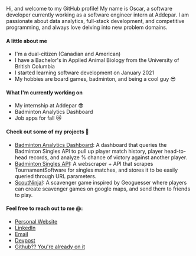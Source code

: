 Hi, and welcome to my GitHub profile! My name is Oscar, a software developer currently working as a software engineer intern at Addepar. I am passionate about data analytics, full-stack development, and competitive programming, and always love delving into new problem domains. 

#### A little about me
* I'm a dual-citizen (Canadian and American)
* I have a Bachelor's in Applied Animal Biology from the University of British Columbia
* I started learning software development on January 2021
* My hobbies are board games, badminton, and being a cool guy 😎

#### What I'm currently working on
* My internship at Addepar 😎
* Badminton Analytics Dashboard
* Job apps for fall 😿

#### Check out some of my projects 📖
* [Badminton Analytics Dashboard](http://analytics.badminton-api.com): A dashboard that queries the Badminton Singles API to pull up player match history, player head-to-head records, and analyze % chance of victory against another player.
* [Badminton Singles API](https://api.badminton-api.com): A webscraper + API that scrapes TournamentSoftware for singles matches, and stores it to be easily queried through URL parameters.
* [ScoutNinja!](https://scoutninja.herokuapp.com): A scavenger game inspired by Geoguesser where players can create scavenger games on google maps, and send them to friends to play.

#### Feel free to reach out to me @:
* [Personal Website](https://oscar-la.com)
* [LinkedIn](https://linkedin.com/in/oscar-la-bc/)
* [Email](mailto:oscarla5747@gmail.com)
* [Devpost](https://devpost.com/oscarla5747)
* [Github?? You're already on it](https://github.com/oscarlaaaa)
